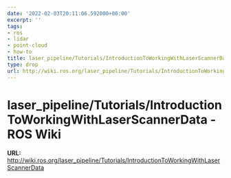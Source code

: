 ```yaml
---
date: '2022-02-03T20:11:06.592000+00:00'
excerpt: ''
tags:
- ros
- lidar
- point-cloud
- how-to
title: laser_pipeline/Tutorials/IntroductionToWorkingWithLaserScannerData - ROS Wiki
type: drop
url: http://wiki.ros.org/laser_pipeline/Tutorials/IntroductionToWorkingWithLaserScannerData
---
```


# laser_pipeline/Tutorials/IntroductionToWorkingWithLaserScannerData - ROS Wiki

**URL:** http://wiki.ros.org/laser_pipeline/Tutorials/IntroductionToWorkingWithLaserScannerData
